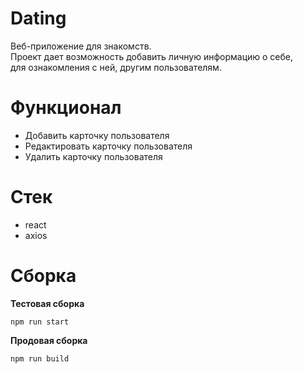 # Dating #
 Веб-приложение для знакомств.  
 Проект дает возможность добавить личную информацию о себе,  
 для ознакомления с ней, другим пользователям.

# Функционал #
* Добавить карточку пользователя
* Редактировать карточку пользователя
* Удалить карточку пользователя

# Стек #
* react
* axios


# Сборка #

**Тестовая сборка**
```
npm run start
```

**Продовая сборка**

```
npm run build
```